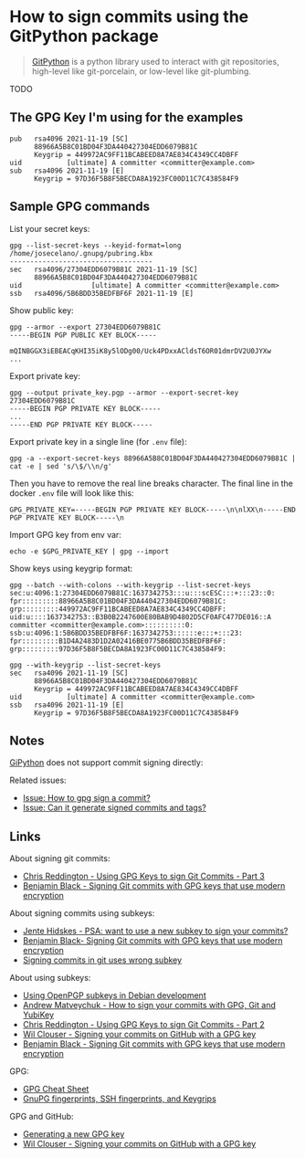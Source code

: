# How to sign commits using the GitPython package

> [GitPython](https://github.com/gitpython-developers/GitPython) is a python library used to interact with git repositories, high-level like git-porcelain, or low-level like git-plumbing.

TODO

## The GPG Key I'm using for the examples

```text
pub   rsa4096 2021-11-19 [SC]
      88966A5B8C01BD04F3DA440427304EDD6079B81C
      Keygrip = 449972AC9FF11BCABEED8A7AE834C4349CC4DBFF
uid           [ultimate] A committer <committer@example.com>
sub   rsa4096 2021-11-19 [E]
      Keygrip = 97D36F5B8F5BECDA8A1923FC00D11C7C438584F9
```

## Sample GPG commands

List your secret keys:

```shell
gpg --list-secret-keys --keyid-format=long
/home/josecelano/.gnupg/pubring.kbx
-----------------------------------
sec   rsa4096/27304EDD6079B81C 2021-11-19 [SC]
      88966A5B8C01BD04F3DA440427304EDD6079B81C
uid                 [ultimate] A committer <committer@example.com>
ssb   rsa4096/5B6BDD35BEDFBF6F 2021-11-19 [E]
```

Show public key:

```shell
gpg --armor --export 27304EDD6079B81C
-----BEGIN PGP PUBLIC KEY BLOCK-----

mQINBGGX3iEBEACqKHI35iK8y5lODg00/Uck4PDxxACldsT6OR01dmrDV2U0JYXw
...
```

Export private key:

```shell
gpg --output private_key.pgp --armor --export-secret-key 27304EDD6079B81C
-----BEGIN PGP PRIVATE KEY BLOCK-----
...
-----END PGP PRIVATE KEY BLOCK-----
```

Export private key in a single line (for `.env` file):

```shell
gpg -a --export-secret-keys 88966A5B8C01BD04F3DA440427304EDD6079B81C | cat -e | sed 's/\$/\\n/g'
```

Then you have to remove the real line breaks character. The final line in the docker `.env` file will look like this:

```text
GPG_PRIVATE_KEY=-----BEGIN PGP PRIVATE KEY BLOCK-----\n\nlXX\n-----END PGP PRIVATE KEY BLOCK-----\n
```

Import GPG key from env var:

```shell
echo -e $GPG_PRIVATE_KEY | gpg --import
```

Show keys using keygrip format:

```shell
gpg --batch --with-colons --with-keygrip --list-secret-keys
sec:u:4096:1:27304EDD6079B81C:1637342753:::u:::scESC:::+:::23::0:
fpr:::::::::88966A5B8C01BD04F3DA440427304EDD6079B81C:
grp:::::::::449972AC9FF11BCABEED8A7AE834C4349CC4DBFF:
uid:u::::1637342753::B3B0B2247600E80BAB9D4802D5CF0AFC477DE016::A committer <committer@example.com>::::::::::0:
ssb:u:4096:1:5B6BDD35BEDFBF6F:1637342753::::::e:::+:::23:
fpr:::::::::B1D4A2483D1D2A02416BE0775B6BDD35BEDFBF6F:
grp:::::::::97D36F5B8F5BECDA8A1923FC00D11C7C438584F9:

gpg --with-keygrip --list-secret-keys
sec   rsa4096 2021-11-19 [SC]
      88966A5B8C01BD04F3DA440427304EDD6079B81C
      Keygrip = 449972AC9FF11BCABEED8A7AE834C4349CC4DBFF
uid           [ultimate] A committer <committer@example.com>
ssb   rsa4096 2021-11-19 [E]
      Keygrip = 97D36F5B8F5BECDA8A1923FC00D11C7C438584F9
```

## Notes

[GiPython](https://github.com/gitpython-developers/GitPython) does not support commit signing directly:

Related issues:

- [Issue: How to gpg sign a commit?](https://github.com/gitpython-developers/GitPython/issues/580)
- [Issue: Can it generate signed commits and tags?](https://github.com/gitpython-developers/GitPython/issues/579)

## Links

About signing git commits:

- [Chris Reddington - Using GPG Keys to sign Git Commits - Part 3](https://www.cloudwithchris.com/blog/gpg-git-part-3/)
- [Benjamin Black - Signing Git commits with GPG keys that use modern encryption](https://dev.to/benjaminblack/signing-git-commits-with-modern-encryption-1koh)

About signing commits using subkeys:

- [Jente Hidskes - PSA: want to use a new subkey to sign your commits?](https://www.hjdskes.nl/blog/psa-github-gpg/)
- [Benjamin Black- Signing Git commits with GPG keys that use modern encryption](https://dev.to/benjaminblack/signing-git-commits-with-modern-encryption-1koh)
- [Signing commits in git uses wrong subkey](https://stackoverflow.com/questions/46330629/signing-commits-in-git-uses-wrong-subkey)

About using subkeys:

- [Using OpenPGP subkeys in Debian development](https://wiki.debian.org/Subkeys)
- [Andrew Matveychuk - How to sign your commits with GPG, Git and YubiKey](https://andrewmatveychuk.com/how-to-sign-you-commits-with-gpg-git-and-yubikey/)
- [Chris Reddington - Using GPG Keys to sign Git Commits - Part 2](https://www.cloudwithchris.com/blog/gpg-git-part-2)
- [Wil Clouser - Signing your commits on GitHub with a GPG key](https://micropipes.com/blog/2016/08/31/signing-your-commits-on-github-with-a-gpg-key/)
- [Benjamin Black - Signing Git commits with GPG keys that use modern encryption](https://dev.to/benjaminblack/signing-git-commits-with-modern-encryption-1koh)

GPG:

- [GPG Cheat Sheet](https://gock.net/blog/2020/gpg-cheat-sheet/)
- [GnuPG fingerprints, SSH fingerprints, and Keygrips](https://blog.djoproject.net/2020/05/03/main-differences-between-a-gnupg-fingerprint-a-ssh-fingerprint-and-a-keygrip/)

GPG and GitHub:

- [Generating a new GPG key](https://docs.github.com/en/authentication/managing-commit-signature-verification/generating-a-new-gpg-key)
- [Wil Clouser - Signing your commits on GitHub with a GPG key](https://micropipes.com/blog/2016/08/31/signing-your-commits-on-github-with-a-gpg-key/)
